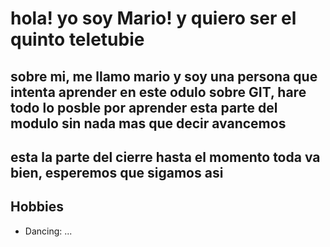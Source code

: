 # hola! yo soy Mario! y quiero ser el quinto teletubie

## sobre mi, me llamo mario y soy una persona que intenta aprender en este odulo sobre GIT, hare todo lo posble por aprender esta parte del modulo sin nada mas que decir avancemos

## esta la parte del cierre hasta el momento toda va bien, esperemos que sigamos asi
## Hobbies
- Dancing: ...